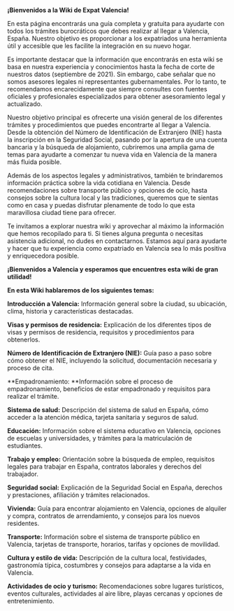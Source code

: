 **¡Bienvenidos a la Wiki de Expat Valencia!**

En esta página encontrarás una guía completa y gratuita para ayudarte con todos los trámites burocráticos que debes realizar al llegar a Valencia, España. Nuestro objetivo es proporcionar a los expatriados una herramienta útil y accesible que les facilite la integración en su nuevo hogar.

Es importante destacar que la información que encontrarás en esta wiki se basa en nuestra experiencia y conocimientos hasta la fecha de corte de nuestros datos (septiembre de 2021). Sin embargo, cabe señalar que no somos asesores legales ni representantes gubernamentales. Por lo tanto, te recomendamos encarecidamente que siempre consultes con fuentes oficiales y profesionales especializados para obtener asesoramiento legal y actualizado.

Nuestro objetivo principal es ofrecerte una visión general de los diferentes trámites y procedimientos que puedes encontrarte al llegar a Valencia. Desde la obtención del Número de Identificación de Extranjero (NIE) hasta la inscripción en la Seguridad Social, pasando por la apertura de una cuenta bancaria y la búsqueda de alojamiento, cubriremos una amplia gama de temas para ayudarte a comenzar tu nueva vida en Valencia de la manera más fluida posible.

Además de los aspectos legales y administrativos, también te brindaremos información práctica sobre la vida cotidiana en Valencia. Desde recomendaciones sobre transporte público y opciones de ocio, hasta consejos sobre la cultura local y las tradiciones, queremos que te sientas como en casa y puedas disfrutar plenamente de todo lo que esta maravillosa ciudad tiene para ofrecer.

Te invitamos a explorar nuestra wiki y aprovechar al máximo la información que hemos recopilado para ti. Si tienes alguna pregunta o necesitas asistencia adicional, no dudes en contactarnos. Estamos aquí para ayudarte y hacer que tu experiencia como expatriado en Valencia sea lo más positiva y enriquecedora posible.

**¡Bienvenidos a Valencia y esperamos que encuentres esta wiki de gran utilidad!**

**En esta Wiki hablaremos de los siguientes temas:**

**Introducción a Valencia:** Información general sobre la ciudad, su ubicación, clima, historia y características destacadas.

**Visas y permisos de residencia:** Explicación de los diferentes tipos de visas y permisos de residencia, requisitos y procedimientos para obtenerlos.

**Número de Identificación de Extranjero (NIE):** Guía paso a paso sobre cómo obtener el NIE, incluyendo la solicitud, documentación necesaria y proceso de cita.

**Empadronamiento: **Información sobre el proceso de empadronamiento, beneficios de estar empadronado y requisitos para realizar el trámite.

**Sistema de salud:** Descripción del sistema de salud en España, cómo acceder a la atención médica, tarjeta sanitaria y seguros de salud.

**Educación:** Información sobre el sistema educativo en Valencia, opciones de escuelas y universidades, y trámites para la matriculación de estudiantes.

**Trabajo y empleo:** Orientación sobre la búsqueda de empleo, requisitos legales para trabajar en España, contratos laborales y derechos del trabajador.

**Seguridad social:** Explicación de la Seguridad Social en España, derechos y prestaciones, afiliación y trámites relacionados.

**Vivienda:** Guía para encontrar alojamiento en Valencia, opciones de alquiler y compra, contratos de arrendamiento, y consejos para los nuevos residentes.

**Transporte:** Información sobre el sistema de transporte público en Valencia, tarjetas de transporte, horarios, tarifas y opciones de movilidad.

**Cultura y estilo de vida:** Descripción de la cultura local, festividades, gastronomía típica, costumbres y consejos para adaptarse a la vida en Valencia.

**Actividades de ocio y turismo:** Recomendaciones sobre lugares turísticos, eventos culturales, actividades al aire libre, playas cercanas y opciones de entretenimiento.
